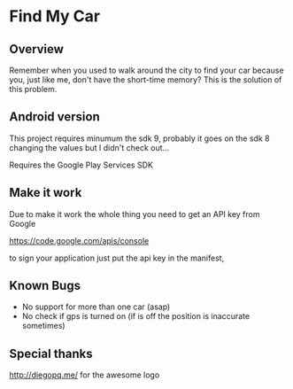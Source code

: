 Find My Car
==============

Overview
--------

Remember when you used to walk around the city to find your car
because you, just like me, don't have the short-time memory?
This is the solution of this problem.

Android version
----------------
This project requires minumum the sdk 9, probably it goes
on the sdk 8 changing the values but I didn't check out...

Requires the Google Play Services SDK

Make it work
-------------
Due to make it work the whole thing you need to get an API key
from Google

https://code.google.com/apis/console

to sign your application just put the api key in the manifest,

Known Bugs
----------
* No support for more than one car (asap)
* No check if gps is turned on (if is off the position is
  inaccurate sometimes)

Special thanks
---------------
http://diegopq.me/ for the awesome logo